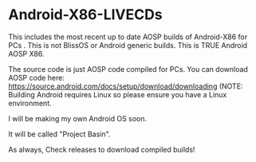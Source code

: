 # Android-X86-LIVECDs
This includes the most recent up to date AOSP builds of Android-X86 for PCs . This is not BlissOS or Android generic builds. This is TRUE Android AOSP X86.



  The source code is just AOSP code compiled for PCs. You can download AOSP code here: https://source.android.com/docs/setup/download/downloading (NOTE: Building Android requires Linux so please ensure you have a Linux environment. 

  I will be making my own Android OS soon.

  It will be called "Project Basin".

  As always, Check releases to download compiled builds!
